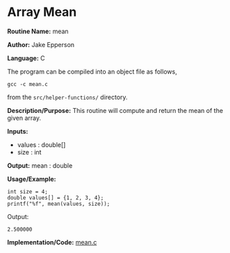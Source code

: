 # Array Mean

**Routine Name:** mean

**Author:** Jake Epperson

**Language:** C

The program can be compiled into an object file as follows,

    gcc -c mean.c

from the `src/helper-functions/` directory.

**Description/Purpose:** This routine will compute and return the mean of the given array.

**Inputs:**

- values : double[]
- size : int

**Output:** mean : double

**Usage/Example:**
    
    int size = 4;
    double values[] = {1, 2, 3, 4};
    printf("%f", mean(values, size));

Output:

    2.500000

**Implementation/Code:** [mean.c](../../src/helper-functions/mean.c)
